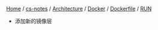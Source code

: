 [Home](https://mengxianbin.github.io) /
[cs-notes](https://mengxianbin.github.io/cs-notes/site) /
[Architecture](https://mengxianbin.github.io/cs-notes/site/Architecture) /
[Docker](https://mengxianbin.github.io/cs-notes/site/Architecture/Docker) /
[Dockerfile](https://mengxianbin.github.io/cs-notes/site/Architecture/Docker/Dockerfile) /
[RUN](https://mengxianbin.github.io/cs-notes/site/Architecture/Docker/Dockerfile/RUN)

* 添加新的镜像层